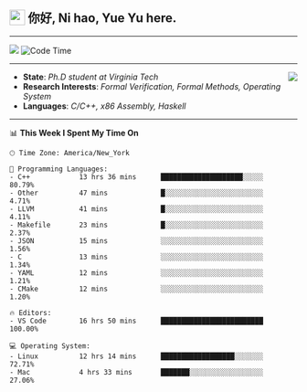 <h2> <img style="vertical-align: text-bottom;" src=https://slackmojis.com/emojis/13253-yay-frog/download/ width=27> 你好, Ni hao, Yue Yu here. </h2>

---

![](https://shields.io/badge/dynamic/json?color=blue&amp;label=Visitors&amp;query=value&amp;url=https://api.countapi.xyz/hit/fishjump.fishjump) ![Code Time](https://img.shields.io/badge/Code%20Time-177%20hrs%2021%20mins-blue)

---

<img align='right' src=https://slackmojis.com/emojis/5264-coding/download> </td>

- **State**: *Ph.D student at Virginia Tech*
- **Research Interests**: *Formal Verification, Formal Methods, Operating System*
- **Languages**: *C/C++, x86 Assembly, Haskell*

---


📊 **This Week I Spent My Time On** 

```text
🕑︎ Time Zone: America/New_York

💬 Programming Languages:
- C++            13 hrs 36 mins      ████████████████████░░░░░     80.79%
- Other          47 mins             █░░░░░░░░░░░░░░░░░░░░░░░░     4.71%
- LLVM           41 mins             █░░░░░░░░░░░░░░░░░░░░░░░░     4.11%
- Makefile       23 mins             █░░░░░░░░░░░░░░░░░░░░░░░░     2.37%
- JSON           15 mins             ░░░░░░░░░░░░░░░░░░░░░░░░░     1.56%
- C              13 mins             ░░░░░░░░░░░░░░░░░░░░░░░░░     1.34%
- YAML           12 mins             ░░░░░░░░░░░░░░░░░░░░░░░░░     1.21%
- CMake          12 mins             ░░░░░░░░░░░░░░░░░░░░░░░░░     1.20%

🔥 Editors:
- VS Code        16 hrs 50 mins      █████████████████████████     100.00%

💻 Operating System:
- Linux          12 hrs 14 mins      ██████████████████░░░░░░░     72.71%
- Mac            4 hrs 33 mins       ███████░░░░░░░░░░░░░░░░░░     27.06%
```

